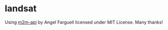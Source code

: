 # landsat

Using [m2m-api](https://github.com/Fergui/m2m-api) by Angel Farguell licensed under MIT License. Many thanks!